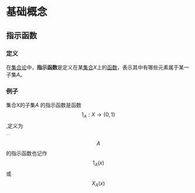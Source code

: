 # 基础概念

## 指示函数

### 定义

 在[集合论](https://baike.baidu.com/item/集合论/494533)中，**指示函数**是定义在某[集合](https://baike.baidu.com/item/集合/2908117)*X*上的[函数](https://baike.baidu.com/item/函数/301912)，表示其中有哪些元素属于某一子集*A*。 

### 例子

集合X的子集$A$  的指示函数是函数$$1_A:X\rightarrow \{0,1\}$$,定义为

<img src="../images/1618992873958.png" alt="1618992873958" style="zoom: 10%;" />

 $$A$$的指示函数也记作 $$1_A(x)$$或$$X_A(x)$$

